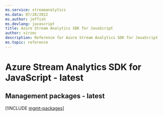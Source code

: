 ```yaml
---
ms.service: streamanalytics
ms.data: 07/28/2022
ms.author: jeffish
ms.devlang: javascript
title: Azure Stream Analytics SDK for JavaScript
author: xirzec
description: Reference for Azure Stream Analytics SDK for JavaScript
ms.topic: reference
---
```

# Azure Stream Analytics SDK for JavaScript - latest

## Management packages - latest
[!INCLUDE [mgmt-packages](stream-analytics-mgmt-index.md)]